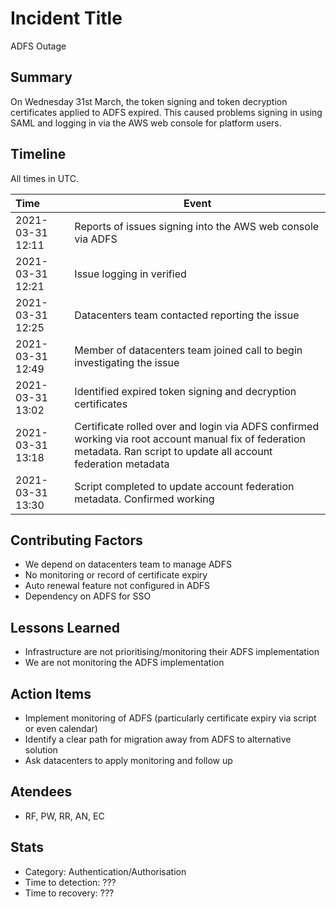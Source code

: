# Incident Title

ADFS Outage

## Summary

On Wednesday 31st March, the token signing and token decryption certificates applied to ADFS expired. This caused 
problems signing in using SAML and logging in via the AWS web console for platform users.

## Timeline

All times in UTC.

| Time | Event |
| :--- | --- |
| 2021-03-31 12:11 | Reports of issues signing into the AWS web console via ADFS | 
| 2021-03-31 12:21 | Issue logging in verified | 
| 2021-03-31 12:25 | Datacenters team contacted reporting the issue | 
| 2021-03-31 12:49 | Member of datacenters team joined call to begin investigating the issue | 
| 2021-03-31 13:02 | Identified expired token signing and decryption certificates | 
| 2021-03-31 13:18 | Certificate rolled over and login via ADFS confirmed working via root account manual fix of federation metadata. Ran script to update all account federation metadata | 
| 2021-03-31 13:30 | Script completed to update account federation metadata. Confirmed working | 

## Contributing Factors

- We depend on datacenters team to manage ADFS
- No monitoring or record of certificate expiry
- Auto renewal feature not configured in ADFS
- Dependency on ADFS for SSO

## Lessons Learned

- Infrastructure are not prioritising/monitoring their ADFS implementation
- We are not monitoring the ADFS implementation

## Action Items

- Implement monitoring of ADFS (particularly certificate expiry via script or even calendar)
- Identify a clear path for migration away from ADFS to alternative solution
- Ask datacenters to apply monitoring and follow up

## Atendees

- RF, PW, RR, AN, EC

## Stats

- Category: Authentication/Authorisation
- Time to detection: ???
- Time to recovery: ???
